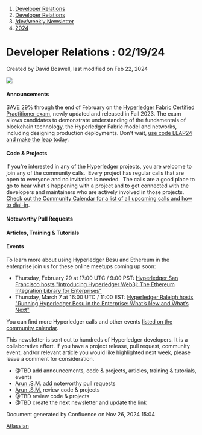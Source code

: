 1. [Developer Relations](index.html)
2. [Developer Relations](Developer-Relations_17170434.html)
3. [/dev/weekly Newsletter](17170445.html)
4. [2024](2024_17172152.html)

# Developer Relations : 02/19/24

Created by David Boswell, last modified on Feb 22, 2024

![](attachments/17170434/17171308.png?height=169)

#### Announcements

SAVE 29% through the end of February on the [Hyperledger Fabric Certified Practitioner exam](https://training.linuxfoundation.org/certification/hyperledger-fabric-certified-practitioner-hfcp/), newly updated and released in Fall 2023. The exam allows candidates to demonstrate understanding of the fundamentals of blockchain technology, the Hyperledger Fabric model and networks, including designing production deployments. Don't wait, [use code LEAP24 and make the leap today](https://training.linuxfoundation.org/certification/hyperledger-fabric-certified-practitioner-hfcp/).

#### Code &amp; Projects

If you're interested in any of the Hyperledger projects, you are welcome to join any of the community calls.  Every project has regular calls that are open to everyone and no invitation is needed.  The calls are a good place to go to hear what's happening with a project and to get connected with the developers and maintainers who are actively involved in those projects.  [Check out the Community Calendar for a list of all upcoming calls and how to dial-in](https://lf-hyperledger.atlassian.net/wiki/display/HYP/Calendar+of+Public+Meetings).

#### Noteworthy Pull Requests

#### Articles, Training &amp; Tutorials

#### Events

To learn more about using Hyperledger Besu and Ethereum in the enterprise join us for these online meetups coming up soon:

- Thursday, February 29 at 17:00 UTC / 9:00 PST: [Hyperledger San Francisco hosts "Introducing Hyperledger Web3j: The Ethereum Integration Library for Enterprises"](https://www.meetup.com/hyperledger-sf/events/299083105/)
- Thursday, March 7 at 16:00 UTC / 11:00 EST: [Hyperledger Raleigh hosts "Running Hyperledger Besu in the Enterprise: What’s New and What’s Next"](https://www.meetup.com/hyperledger-raleigh/events/299101937/)

You can find more Hyperledger calls and other events [listed on the community calendar](https://lf-hyperledger.atlassian.net/wiki/display/HYP/Calendar+of+Public+Meetings).

This newsletter is sent out to hundreds of Hyperledger developers. It is a collaborative effort. If you have a project release, pull request, community event, and/or relevant article you would like highlighted next week, please leave a comment for consideration.

- @TBD add announcements, code &amp; projects, articles, training &amp; tutorials, events
- [Arun .S.M.](https://lf-hyperledger.atlassian.net/wiki/people/621a0e5097d313006ba7386a?ref=confluence) add noteworthy pull requests
- [Arun .S.M.](https://lf-hyperledger.atlassian.net/wiki/people/621a0e5097d313006ba7386a?ref=confluence) review code &amp; projects
- @TBD review code &amp; projects
- @TBD create the next newsletter and update the link

Document generated by Confluence on Nov 26, 2024 15:04

[Atlassian](http://www.atlassian.com/)
